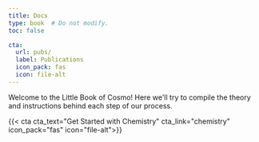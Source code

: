 ```yaml
---
title: Docs
type: book  # Do not modify.
toc: false

cta:
  url: pubs/
  label: Publications
  icon_pack: fas
  icon: file-alt
---
```


Welcome to the Little Book of Cosmo! Here we'll try to compile the theory and instructions behind each step of our process. 

{{< cta cta_text="Get Started with Chemistry" cta_link="chemistry" icon_pack="fas" icon="file-alt">}}
